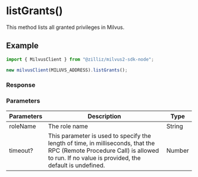 # listGrants()

This method lists all granted privileges in Milvus.

## Example

```javascript
import { MilvusClient } from "@zilliz/milvus2-sdk-node";

new milvusClient(MILUVS_ADDRESS).listGrants();
```

### Response

### Parameters

| Parameters | Description                                                                                                                                                                       | Type   |
| ---------- | --------------------------------------------------------------------------------------------------------------------------------------------------------------------------------- | ------ |
| roleName   | The role name                                                                                                                                                                     | String |
| timeout?   | This parameter is used to specify the length of time, in milliseconds, that the RPC (Remote Procedure Call) is allowed to run. If no value is provided, the default is undefined. | Number |
